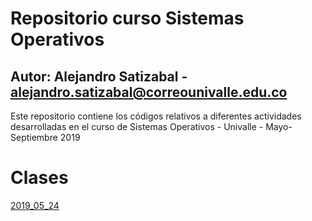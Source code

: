 # Repositorio curso Sistemas Operativos
## Autor: Alejandro Satizabal - alejandro.satizabal@correounivalle.edu.co

Este repositorio contiene los códigos relativos a diferentes actividades desarrolladas en el curso de Sistemas Operativos - Univalle - Mayo-Septiembre 2019

# Clases

<a href="https://github.com/alejosatizabal/SistemasOperativos">2019_05_24</a>
